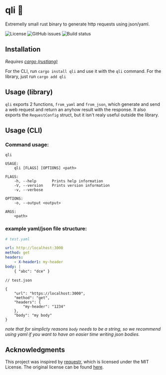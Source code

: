 # qli 🐳

Extremelly small rust binary to generate http requests using json/yaml.

![License](https://img.shields.io/github/license/Brian3647/qli)
![GitHub issues](https://img.shields.io/github/issues/Brian3647/qli)
![Build status](https://img.shields.io/github/actions/workflow/status/Brian3647/qli/rust.yml)

## Installation

_Requires [cargo (rustlang)](https://www.rust-lang.org/)_

For the CLI, run `cargo install qli` and use it with the `qli` command.
For the library, just run `cargo add qli`

## Usage (library)

`qli` exports 2 functions, `from_yaml` and `from_json`, which generate and send a web request and return an anyhow result with the response. It also exports the `RequestConfig` struct, but it isn't realy useful outside the library.

## Usage (CLI)

### Command usage:

```
qli

USAGE:
    qli [FLAGS] [OPTIONS] <path>

FLAGS:
    -h, --help       Prints help information
    -V, --version    Prints version information
    -v, --verbose

OPTIONS:
    -o, --output <output>

ARGS:
    <path>
```

### example yaml/json file structure:

```yaml
# test.yaml

url: http://localhost:3000
method: get
headers:
	- X-header1: my-header
body: |
	{ "abc": "dce" }
```

```jsonc
// test.json

{
	"url": "https://localhost:3000",
	"method": "get",
	"headers": {
		"my-header": "1234"
	},
	"body": "my body"
}
```

_note that for simplicty reasons `body` needs to be a string, so we recommend using yaml if you want to have an easier time writing json bodies._

## Acknowledgments

This project was inspired by [requestr](https://github.com/Semptic/requestr), which is licensed under the MIT License. The original license can be found [here](https://github.com/Semptic/requestr/blob/main/LICENSE).
